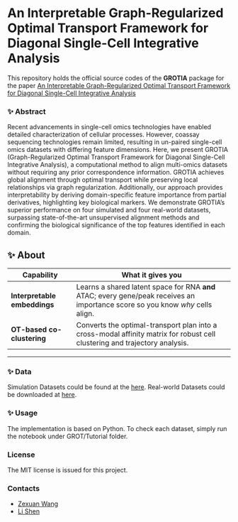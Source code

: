 # An Interpretable Graph-Regularized Optimal Transport Framework for Diagonal Single-Cell Integrative Analysis

This repository holds the official source codes of the **GROTIA** package for the paper [An Interpretable Graph-Regularized Optimal Transport Framework for Diagonal Single-Cell Integrative Analysis]()

### ✨ Abstract
Recent advancements in single-cell omics technologies have enabled detailed characterization of cellular processes. However, coassay sequencing technologies remain limited, resulting in un-paired single-cell omics datasets with differing feature dimensions. Here, we present GROTIA (Graph-Regularized Optimal Transport Framework for Diagonal Single-Cell Integrative Analysis), a computational method to align multi-omics datasets without requiring any prior correspondence information. GROTIA achieves global alignment through optimal transport while preserving local relationships via graph regularization. Additionally, our approach provides interpretability by deriving domain-specific feature importance from partial derivatives, highlighting key biological markers. We demonstrate GROTIA’s superior performance on four simulated and four real-world datasets, surpassing state-of-the-art unsupervised alignment methods and confirming the biological significance of the top features identified in each domain.

## ✨ About
| Capability | What it gives you |
|------------|------------------|
| **Interpretable embeddings** | Learns a shared latent space for RNA **and** ATAC; every gene/peak receives an importance score so you know *why* cells align. |
| **OT-based co-clustering** | Converts the optimal-transport plan into a cross-modal affinity matrix for robust cell clustering and trajectory analysis. |

---

### ✨ Data
Simulation Datasets could be found at the [here](https://drive.google.com/drive/folders/1qc0U6GRJvn5BmjcYIarGQe1nlUSYmWqn?usp=drive_link).
Real-world Datasets could be downloaded at [here](https://drive.google.com/drive/folders/1DGE3PFmwwyKUYHn2xYdCWh-lwIwGODvB?usp=drive_link).


### ✨ Usage
The implementation is based on Python. To check each dataset, simply run the notebook under GROT/Tutorial folder.


### License
The MIT license is issued for this project.

### Contacts

- [Zexuan Wang](mailto:zxwang@sas.upenn.edu) 
- [Li Shen](mailto:li.shen@pennmedicine.upenn.edu) 
